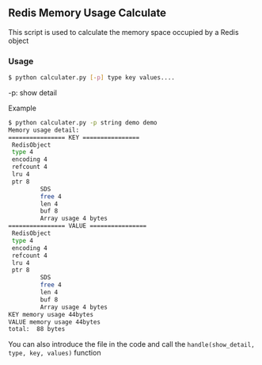 ## Redis Memory Usage Calculate

This script is used to calculate the memory space occupied by a Redis object

### Usage
```bash
$ python calculater.py [-p] type key values....
```
-p: show detail

Example
```bash
$ python calculater.py -p string demo demo
Memory usage detail: 
================ KEY ================
 RedisObject
 type 4
 encoding 4
 refcount 4
 lru 4
 ptr 8
         SDS
         free 4
         len 4
         buf 8
         Array usage 4 bytes
================ VALUE ================
 RedisObject
 type 4
 encoding 4
 refcount 4
 lru 4
 ptr 8
         SDS
         free 4
         len 4
         buf 8
         Array usage 4 bytes
KEY memory usage 44bytes
VALUE memory usage 44bytes
total:  88 bytes
```

You can also introduce the file in the code and call the ```handle(show_detail, type, key, values)``` function
